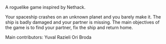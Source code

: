 A roguelike game inspired by Nethack.

Your spaceship crashes on an unknown planet and you barely make it. The ship is badly damaged and your partner is missing.
The main objectives of the game is to find your partner, fix the ship and return home.

Main contributors:
	Yuval Razieli
	Ori Broda
